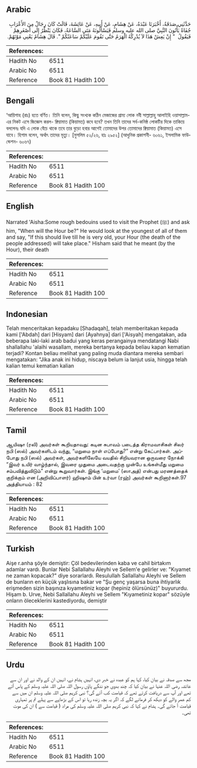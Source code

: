 ## Arabic


<div dir="rtl" lang="ar" style={{fontSize:'larger',backgroundColor:'#f8f9fa',padding:20}}>
حَدَّثَنِي صَدَقَةُ، أَخْبَرَنَا عَبْدَةُ، عَنْ هِشَامٍ، عَنْ أَبِيهِ، عَنْ عَائِشَةَ، قَالَتْ كَانَ رِجَالٌ مِنَ الأَعْرَابِ جُفَاةً يَأْتُونَ النَّبِيَّ صلى الله عليه وسلم فَيَسْأَلُونَهُ مَتَى السَّاعَةُ، فَكَانَ يَنْظُرُ إِلَى أَصْغَرِهِمْ فَيَقُولُ ‏ "‏ إِنْ يَعِشْ هَذَا لاَ يُدْرِكْهُ الْهَرَمُ حَتَّى تَقُومَ عَلَيْكُمْ سَاعَتُكُمْ ‏"‏‏.‏ قَالَ هِشَامٌ يَعْنِي مَوْتَهُمْ‏.‏
</div>
<div style={{backgroundColor:'#f8f9fa',padding:20, marginBottom: 10}}><table> <thead> <tr> <th>References:</th> <th></th> </tr> </thead> <tbody><tr><td>Hadith No</td><td>6511</td></tr><tr><td>Arabic No</td><td>6511</td></tr><tr><td>Reference</td><td>Book 81 Hadith 100</td></tr></tbody></table></div>

## Bengali


<div dir="ltr" lang="bn" style={{fontSize:'larger',backgroundColor:'#f8f9fa',padding:20}}>
‘আয়িশাহ (রাঃ) হতে বর্ণিত। তিনি বলেন, কিছু সংখ্যক কঠিন মেজাজের গ্রাম্য লোক নবী সাল্লাল্লাহু আলাইহি ওয়াসাল্লাম-এর নিকট এসে জিজ্ঞেস করল- ক্বিয়ামাত (কিয়ামত) কবে হবে? তখন তিনি তাদের সর্ব-কনিষ্ঠ লোকটির দিকে তাকিয়ে বললেনঃ যদি এ লোক বেঁচে থাকে তবে তার বুড়ো হবার আগেই তোমাদের উপর তোমাদের ক্বিয়ামাত (কিয়ামত) এসে যাবে। হিশাম বলেন, অর্থাৎ তাদের মৃত্যু। [মুসলিম ৫২/২৬, হাঃ ২৯৫২] (আধুনিক প্রকাশনী- ৬০৬১, ইসলামিক ফাউন্ডেশন- ৬০৬৭)
</div>
<div style={{backgroundColor:'#f8f9fa',padding:20, marginBottom: 10}}><table> <thead> <tr> <th>References:</th> <th></th> </tr> </thead> <tbody><tr><td>Hadith No</td><td>6511</td></tr><tr><td>Arabic No</td><td>6511</td></tr><tr><td>Reference</td><td>Book 81 Hadith 100</td></tr></tbody></table></div>

## English


<div dir="ltr" lang="en" style={{fontSize:'larger',backgroundColor:'#f8f9fa',padding:20}}>
Narrated 'Aisha:Some rough bedouins used to visit the Prophet (ﷺ) and ask him, "When will the Hour be?" He would look at the youngest of all of them and say, "If this should live till he is very old, your Hour (the death of the people addressed) will take place." Hisham said that he meant (by the Hour), their death
</div>
<div style={{backgroundColor:'#f8f9fa',padding:20, marginBottom: 10}}><table> <thead> <tr> <th>References:</th> <th></th> </tr> </thead> <tbody><tr><td>Hadith No</td><td>6511</td></tr><tr><td>Arabic No</td><td>6511</td></tr><tr><td>Reference</td><td>Book 81 Hadith 100</td></tr></tbody></table></div>

## Indonesian


<div dir="ltr" lang="id" style={{fontSize:'larger',backgroundColor:'#f8f9fa',padding:20}}>
Telah menceritakan kepadaku [Shadaqah], telah memberitakan kepada kami ['Abdah] dari [Hisyam] dari [Ayahnya] dari ['Aisyah] mengatakan, ada beberapa laki-laki arab badui yang keras perangainya mendatangi Nabi shallallahu 'alaihi wasallam, mereka bertanya kepada beliau kapan kematian terjadi? Kontan beliau melihat yang paling muda diantara mereka sembari mengatakan: "Jika anak ini hidup, niscaya belum ia lanjut usia, hingga telah kalian temui kematian kalian
</div>
<div style={{backgroundColor:'#f8f9fa',padding:20, marginBottom: 10}}><table> <thead> <tr> <th>References:</th> <th></th> </tr> </thead> <tbody><tr><td>Hadith No</td><td>6511</td></tr><tr><td>Arabic No</td><td>6511</td></tr><tr><td>Reference</td><td>Book 81 Hadith 100</td></tr></tbody></table></div>

## Tamil


<div dir="ltr" lang="ta" style={{fontSize:'larger',backgroundColor:'#f8f9fa',padding:20}}>
ஆயிஷா (ரலி) அவர்கள் கூறியதாவது: கடின சுபாவம் படைத்த கிராமவாசிகள் சிலர் நபி (ஸல்) அவர்களிடம் வந்து, “மறுமை நாள் எப்போது?” என்று கேட்பார்கள். அப்போது நபி (ஸல்) அவர்கள், அவர்களிலேயே வயதில் சிறியவரான ஒருவரை நோக்கி “இவர் உயிர் வாழ்ந்தால், இவரை முதுமை அடைவதற்கு முன்பே உங்கள்மீது மறுமை சம்பவித்துவிடும்” என்று கூறுவார்கள். இங்கு ‘மறுமை’ (ஸாஅத்) என்பது மரணத்தைக் குறிக்கும் என (அறிவிப்பாளர்) ஹிஷாம் பின் உர்வா (ரஹ்) அவர்கள் கூறினார்கள்.97 அத்தியாயம் : 82
</div>
<div style={{backgroundColor:'#f8f9fa',padding:20, marginBottom: 10}}><table> <thead> <tr> <th>References:</th> <th></th> </tr> </thead> <tbody><tr><td>Hadith No</td><td>6511</td></tr><tr><td>Arabic No</td><td>6511</td></tr><tr><td>Reference</td><td>Book 81 Hadith 100</td></tr></tbody></table></div>

## Turkish


<div dir="ltr" lang="tr" style={{fontSize:'larger',backgroundColor:'#f8f9fa',padding:20}}>
Aişe r.anha şöyle demiştir: Çöl bedevilerinden kaba ve cahil birtakım adamlar vardı. Bunlar Nebi Sallallahu Aleyhi ve Sellem'e gelirler ve: "Kıyamet ne zaman kopacak?" diye sorarlardı. Resulullah Sallallahu Aleyhi ve Sellem de bunların en küçük yaşlısına bakar ve "Şu genç yaşarsa buna ihtiyarlık erişmeden sizin başınıza kıyametiniz kopar (hepiniz ölürsünüz)" buyururdu. Hişam b. Urve, Nebi Sallallahu Aleyhi ve Sellem "Kıyametiniz kopar" sözüyle onların öleceklerini kastediyordu, demiştir
</div>
<div style={{backgroundColor:'#f8f9fa',padding:20, marginBottom: 10}}><table> <thead> <tr> <th>References:</th> <th></th> </tr> </thead> <tbody><tr><td>Hadith No</td><td>6511</td></tr><tr><td>Arabic No</td><td>6511</td></tr><tr><td>Reference</td><td>Book 81 Hadith 100</td></tr></tbody></table></div>

## Urdu


<div dir="rtl" lang="ur" style={{fontSize:'larger',backgroundColor:'#f8f9fa',padding:20}}>
مجھ سے صدقہ نے بیان کیا، کہا ہم کو عبدہ نے خبر دی، انہیں ہشام نے، انہیں ان کے والد نے اور ان سے عائشہ رضی اللہ عنہا نے بیان کیا کہ چند بدوی جو ننگے پاؤں رسول اللہ صلی اللہ علیہ وسلم کے پاس آتے تھے اور آپ سے دریافت کرتے تھے کہ قیامت کب آئے گی؟ نبی کریم صلی اللہ علیہ وسلم ان میں سے کم عمر والے کو دیکھ کر فرمانے لگے کہ اگر یہ بچہ زندہ رہا تو اس کے بڑھاپے سے پہلے تم پر تمہاری قیامت آ جائے گی۔ ہشام نے کہا کہ نبی کریم صلی اللہ علیہ وسلم کی مراد ( قیامت سے ) ان کی موت تھی۔
</div>
<div style={{backgroundColor:'#f8f9fa',padding:20, marginBottom: 10}}><table> <thead> <tr> <th>References:</th> <th></th> </tr> </thead> <tbody><tr><td>Hadith No</td><td>6511</td></tr><tr><td>Arabic No</td><td>6511</td></tr><tr><td>Reference</td><td>Book 81 Hadith 100</td></tr></tbody></table></div>